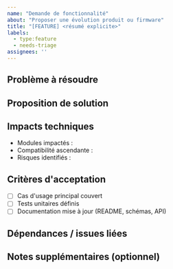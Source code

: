 ```yaml
---
name: "Demande de fonctionnalité"
about: "Proposer une évolution produit ou firmware"
title: "[FEATURE] <résumé explicite>"
labels:
  - type:feature
  - needs-triage
assignees: ''
---
```


## Problème à résoudre
<!-- Décrire le besoin utilisateur ou l'objectif métier. -->

## Proposition de solution
<!-- Décrire la fonctionnalité souhaitée et le comportement attendu. -->

## Impacts techniques
- Modules impactés : <!-- ex. sensor_node/main, common/proto -->
- Compatibilité ascendante : <!-- oui/non, détails -->
- Risques identifiés : <!-- sécurité, performance, certification -->

## Critères d'acceptation
- [ ] Cas d'usage principal couvert
- [ ] Tests unitaires définis
- [ ] Documentation mise à jour (README, schémas, API)

## Dépendances / issues liées
<!-- Référencer d'autres tickets ou PR : Fixes #123, Depends on #456 -->

## Notes supplémentaires (optionnel)
<!-- Mockups, schémas, liens vers spécifications externes. -->
